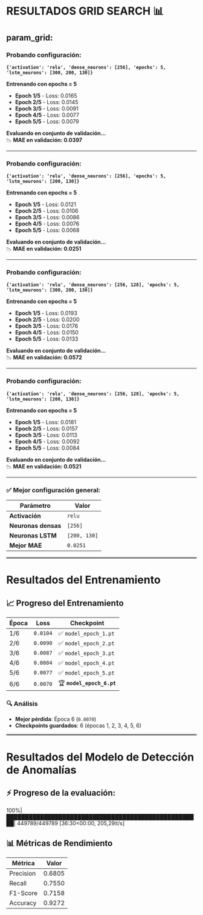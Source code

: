 # RESULTADOS GRID SEARCH 📊

## param_grid:


### Probando configuración:
**`{'activation': 'relu', 'dense_neurons': [256], 'epochs': 5, 'lstm_neurons': [300, 200, 130]}`** 

**Entrenando con epochs = 5** 
                                                                    
- **Epoch 1/5** - Loss: 0.0165                                                                   
- **Epoch 2/5** - Loss: 0.0145                                                                   
- **Epoch 3/5** - Loss: 0.0091                                                                   
- **Epoch 4/5** - Loss: 0.0077                                                                   
- **Epoch 5/5** - Loss: 0.0079

**Evaluando en conjunto de validación...**  
 📉 **MAE en validación: 0.0397**

---

### Probando configuración:
**`{'activation': 'relu', 'dense_neurons': [256], 'epochs': 5, 'lstm_neurons': [200, 130]}`** 

**Entrenando con epochs = 5** 
                                                                   
- **Epoch 1/5** - Loss: 0.0121                                                                 
- **Epoch 2/5** - Loss: 0.0106                                                                 
- **Epoch 3/5** - Loss: 0.0086                                                                
- **Epoch 4/5** - Loss: 0.0076                                                               
- **Epoch 5/5** - Loss: 0.0068

**Evaluando en conjunto de validación...**  
 📉 **MAE en validación: 0.0251**

---

### Probando configuración:  
**`{'activation': 'relu', 'dense_neurons': [256, 128], 'epochs': 5, 'lstm_neurons': [300, 200, 130]}`**  

**Entrenando con epochs = 5**  

- **Epoch 1/5** - Loss: 0.0193  
- **Epoch 2/5** - Loss: 0.0200  
- **Epoch 3/5** - Loss: 0.0176  
- **Epoch 4/5** - Loss: 0.0150  
- **Epoch 5/5** - Loss: 0.0133  

**Evaluando en conjunto de validación...**  
📉 **MAE en validación: 0.0572**  

---

### Probando configuración:
**`{'activation': 'relu', 'dense_neurons': [256, 128], 'epochs': 5, 'lstm_neurons': [200, 130]}`** 

**Entrenando con epochs = 5** 
                                                                   
 - **Epoch 1/5** - Loss: 0.0181                                         
 - **Epoch 2/5** - Loss: 0.0157                                         
 - **Epoch 3/5** - Loss: 0.0113                                                      
 - **Epoch 4/5** - Loss: 0.0092                                                                 
 - **Epoch 5/5** - Loss: 0.0084

**Evaluando en conjunto de validación...**  
 📉 **MAE en validación: 0.0521**

---

### ✅ Mejor configuración general:

| Parámetro        | Valor             |
|-----------------|------------------|
| **Activación**  | `relu`           |
| **Neuronas densas** | `[256]`     |
| **Neuronas LSTM** | `[200, 130]` |
| **Mejor MAE**   | `0.0251`        |

<hr style="height:4px;border-width:0;color:gray;background-color:gray">

# Resultados del Entrenamiento


## 📈 Progreso del Entrenamiento

| Época | Loss     | Checkpoint             |
|-------|----------|------------------------|
| 1/6   | `0.0104` | ✅ `model_epoch_1.pt`   |
| 2/6   | `0.0090` | ✅ `model_epoch_2.pt`   |
| 3/6   | `0.0087` | ✅ `model_epoch_3.pt`   |
| 4/6   | `0.0084` | ✅ `model_epoch_4.pt`   |
| 5/6   | `0.0077` | ✅ `model_epoch_5.pt`   |
| 6/6   | `0.0070` | 🏆 **`model_epoch_6.pt`** |

### 🔍 Análisis
- **Mejor pérdida**: Época 6 (`0.0070`)
- **Checkpoints guardados**: 6 (épocas 1, 2, 3, 4, 5, 6)




<hr style="height:4px;border-width:0;color:gray;background-color:gray">

# Resultados del Modelo de Detección de Anomalías

## ⚡ Progreso de la evaluación:
100%|████████████████████████████████████████████████████| 449789/449789 [36:30<00:00, 205,29it/s]

## 📊 Métricas de Rendimiento

| Métrica     | Valor   |
|-------------|---------|
| Precision   | 0.6805  |
| Recall      | 0.7550  |
| F1-Score    | 0.7158  |
| Accuracy    | 0.9272  |